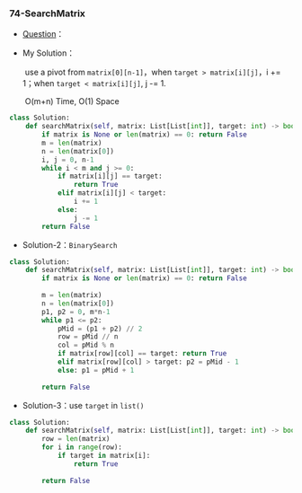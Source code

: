 

### 74-SearchMatrix

+ [Question](https://leetcode-cn.com/problems/search-a-2d-matrix/)：

+ My Solution：

  ​	use a pivot from `matrix[0][n-1]`，when `target > matrix[i][j]`，i += 1；when `target < matrix[i][j]`, j -= 1.

  ​	O(m+n) Time, O(1) Space

```python
class Solution:
    def searchMatrix(self, matrix: List[List[int]], target: int) -> bool:
        if matrix is None or len(matrix) == 0: return False
        m = len(matrix)
        n = len(matrix[0])
        i, j = 0, n-1
        while i < m and j >= 0:
            if matrix[i][j] == target:
                return True
            elif matrix[i][j] < target:
                i += 1
            else:
                j -= 1
        return False
```

+ Solution-2：`BinarySearch`

```python
class Solution:
    def searchMatrix(self, matrix: List[List[int]], target: int) -> bool:
        if matrix is None or len(matrix) == 0: return False
        
        m = len(matrix)
        n = len(matrix[0])
        p1, p2 = 0, m*n-1
        while p1 <= p2:
            pMid = (p1 + p2) // 2
            row = pMid // n
            col = pMid % n
            if matrix[row][col] == target: return True
            elif matrix[row][col] > target: p2 = pMid - 1
            else: p1 = pMid + 1
        
        return False
```

+ Solution-3：use `target` in `list()`

```python
class Solution:
    def searchMatrix(self, matrix: List[List[int]], target: int) -> bool:
        row = len(matrix)
        for i in range(row):
            if target in matrix[i]:
                return True
        
        return False
```

